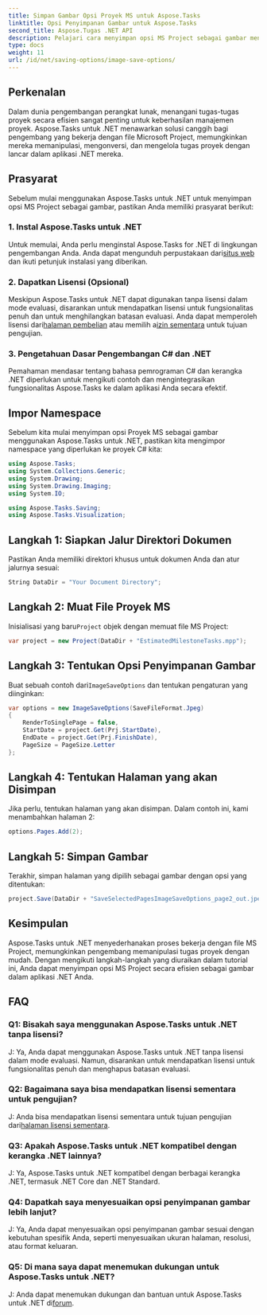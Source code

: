 ```yaml
---
title: Simpan Gambar Opsi Proyek MS untuk Aspose.Tasks
linktitle: Opsi Penyimpanan Gambar untuk Aspose.Tasks
second_title: Aspose.Tugas .NET API
description: Pelajari cara menyimpan opsi MS Project sebagai gambar menggunakan Aspose.Tasks untuk .NET. Ikuti panduan langkah demi langkah kami untuk integrasi yang lancar.
type: docs
weight: 11
url: /id/net/saving-options/image-save-options/
---
```


## Perkenalan
Dalam dunia pengembangan perangkat lunak, menangani tugas-tugas proyek secara efisien sangat penting untuk keberhasilan manajemen proyek. Aspose.Tasks untuk .NET menawarkan solusi canggih bagi pengembang yang bekerja dengan file Microsoft Project, memungkinkan mereka memanipulasi, mengonversi, dan mengelola tugas proyek dengan lancar dalam aplikasi .NET mereka.
## Prasyarat
Sebelum mulai menggunakan Aspose.Tasks untuk .NET untuk menyimpan opsi MS Project sebagai gambar, pastikan Anda memiliki prasyarat berikut:
### 1. Instal Aspose.Tasks untuk .NET
 Untuk memulai, Anda perlu menginstal Aspose.Tasks for .NET di lingkungan pengembangan Anda. Anda dapat mengunduh perpustakaan dari[situs web](https://releases.aspose.com/tasks/net/) dan ikuti petunjuk instalasi yang diberikan.
### 2. Dapatkan Lisensi (Opsional)
 Meskipun Aspose.Tasks untuk .NET dapat digunakan tanpa lisensi dalam mode evaluasi, disarankan untuk mendapatkan lisensi untuk fungsionalitas penuh dan untuk menghilangkan batasan evaluasi. Anda dapat memperoleh lisensi dari[halaman pembelian](https://purchase.aspose.com/buy) atau memilih a[izin sementara](https://purchase.aspose.com/temporary-license/) untuk tujuan pengujian.
### 3. Pengetahuan Dasar Pengembangan C# dan .NET
Pemahaman mendasar tentang bahasa pemrograman C# dan kerangka .NET diperlukan untuk mengikuti contoh dan mengintegrasikan fungsionalitas Aspose.Tasks ke dalam aplikasi Anda secara efektif.
## Impor Namespace
Sebelum kita mulai menyimpan opsi Proyek MS sebagai gambar menggunakan Aspose.Tasks untuk .NET, pastikan kita mengimpor namespace yang diperlukan ke proyek C# kita:
```csharp
using Aspose.Tasks;
using System.Collections.Generic;
using System.Drawing;
using System.Drawing.Imaging;
using System.IO;

using Aspose.Tasks.Saving;
using Aspose.Tasks.Visualization;
```

## Langkah 1: Siapkan Jalur Direktori Dokumen
Pastikan Anda memiliki direktori khusus untuk dokumen Anda dan atur jalurnya sesuai:
```csharp
String DataDir = "Your Document Directory";
```
## Langkah 2: Muat File Proyek MS
 Inisialisasi yang baru`Project` objek dengan memuat file MS Project:
```csharp
var project = new Project(DataDir + "EstimatedMilestoneTasks.mpp");
```
## Langkah 3: Tentukan Opsi Penyimpanan Gambar
 Buat sebuah contoh dari`ImageSaveOptions` dan tentukan pengaturan yang diinginkan:
```csharp
var options = new ImageSaveOptions(SaveFileFormat.Jpeg)
{
    RenderToSinglePage = false,
    StartDate = project.Get(Prj.StartDate),
    EndDate = project.Get(Prj.FinishDate),
    PageSize = PageSize.Letter
};
```
## Langkah 4: Tentukan Halaman yang akan Disimpan
Jika perlu, tentukan halaman yang akan disimpan. Dalam contoh ini, kami menambahkan halaman 2:
```csharp
options.Pages.Add(2);
```
## Langkah 5: Simpan Gambar
Terakhir, simpan halaman yang dipilih sebagai gambar dengan opsi yang ditentukan:
```csharp
project.Save(DataDir + "SaveSelectedPagesImageSaveOptions_page2_out.jpeg", options);
```

## Kesimpulan
Aspose.Tasks untuk .NET menyederhanakan proses bekerja dengan file MS Project, memungkinkan pengembang memanipulasi tugas proyek dengan mudah. Dengan mengikuti langkah-langkah yang diuraikan dalam tutorial ini, Anda dapat menyimpan opsi MS Project secara efisien sebagai gambar dalam aplikasi .NET Anda.
## FAQ
### Q1: Bisakah saya menggunakan Aspose.Tasks untuk .NET tanpa lisensi?
J: Ya, Anda dapat menggunakan Aspose.Tasks untuk .NET tanpa lisensi dalam mode evaluasi. Namun, disarankan untuk mendapatkan lisensi untuk fungsionalitas penuh dan menghapus batasan evaluasi.
### Q2: Bagaimana saya bisa mendapatkan lisensi sementara untuk pengujian?
 J: Anda bisa mendapatkan lisensi sementara untuk tujuan pengujian dari[halaman lisensi sementara](https://purchase.aspose.com/temporary-license/).
### Q3: Apakah Aspose.Tasks untuk .NET kompatibel dengan kerangka .NET lainnya?
J: Ya, Aspose.Tasks untuk .NET kompatibel dengan berbagai kerangka .NET, termasuk .NET Core dan .NET Standard.
### Q4: Dapatkah saya menyesuaikan opsi penyimpanan gambar lebih lanjut?
J: Ya, Anda dapat menyesuaikan opsi penyimpanan gambar sesuai dengan kebutuhan spesifik Anda, seperti menyesuaikan ukuran halaman, resolusi, atau format keluaran.
### Q5: Di mana saya dapat menemukan dukungan untuk Aspose.Tasks untuk .NET?
 J: Anda dapat menemukan dukungan dan bantuan untuk Aspose.Tasks untuk .NET di[forum](https://forum.aspose.com/c/tasks/15).